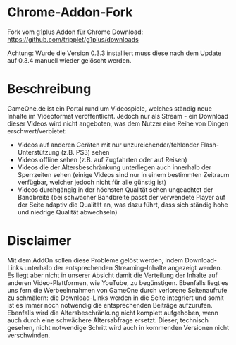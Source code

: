 Chrome-Addon-Fork
=================

Fork vom g1plus Addon für Chrome Download: https://github.com/tripplet/g1plus/downloads

Achtung: Wurde die Version 0.3.3 installiert muss diese nach dem Update auf 0.3.4 manuell wieder gelöscht werden.

Beschreibung
============

GameOne.de ist ein Portal rund um Videospiele, welches ständig neue Inhalte im Videoformat veröffentlicht. Jedoch nur als Stream - ein Download dieser Videos wird nicht angeboten, was dem Nutzer eine Reihe von Dingen erschwert/verbietet:

* Videos auf anderen Geräten mit nur unzureichender/fehlender Flash-Unterstützung (z.B. PS3) sehen
* Videos offline sehen (z.B. auf Zugfahrten oder auf Reisen)
* Videos die der Altersbeschränkung unterliegen auch innerhalb der Sperrzeiten sehen (einige Videos sind nur in einem bestimmten Zeitraum verfügbar, welcher jedoch nicht für alle günstig ist)
* Videos durchgängig in der höchsten Qualität sehen ungeachtet der Bandbreite (bei schwacher Bandbreite passt der verwendete Player auf der Seite adaptiv die Qualität an, was dazu führt, dass sich ständig hohe und niedrige Qualität abwechseln)

Disclaimer
==========

Mit dem AddOn sollen diese Probleme gelöst werden, indem Download-Links unterhalb der entsprechenden Streaming-Inhalte angezeigt werden. Es liegt aber nicht in unserer Absicht damit die Verteilung der Inhalte auf anderen Video-Plattformen, wie YouTube, zu begünstigen. Ebenfalls liegt es uns fern die Werbeeinnahmen von GameOne durch verlorene Seitenaufrufe zu schmälern: die Download-Links werden in die Seite integriert und somit ist es immer noch notwendig die entsprechenden Beiträge aufzurufen. Ebenfalls wird die Altersbeschränkung nicht komplett aufgehoben, wenn auch durch eine schwächere Altersabfrage ersetzt. Dieser, technisch gesehen, nicht notwendige Schritt wird auch in kommenden Versionen nicht verschwinden.
